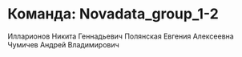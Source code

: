 ﻿# Команда: Novadata_group_1-2
Илларионов Никита Геннадьевич
Полянская Евгения Алексеевна
Чумичев Андрей Владимирович
